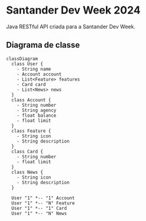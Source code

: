 # Santander Dev Week 2024
Java RESTful API criada para a Santander Dev Week.

## Diagrama de classe

```mermaid
classDiagram
  class User {
    - String name
    - Account account
    - List<Feature> features
    - Card card
    - List<News> news
  }
  class Account {
    - String number
    - String agency
    - float balance
    - float limit
  }
  class Feature {
    - String icon
    - String description
  }
  class Card {
    - String number
    - float limit
  }
  class News {
    - String icon
    - String description
  }

  User "1" *-- "1" Account
  User "1" *-- "N" Feature 
  User "1" *-- "1" Card 
  User "1" *-- "N" News 

```
